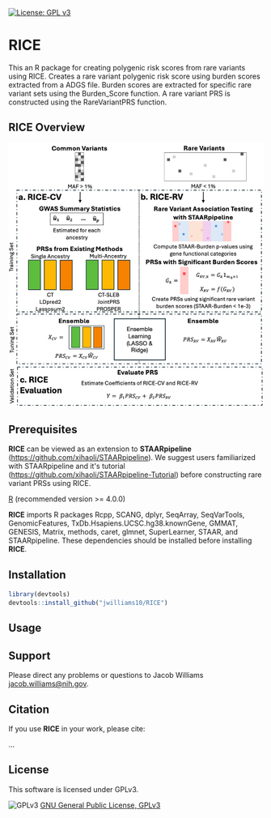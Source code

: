 [![License: GPL v3](https://img.shields.io/badge/License-GPLv3-blue.svg)](https://www.gnu.org/licenses/gpl-3.0)

# RICE
This an R package for creating polygenic risk scores from rare variants using RICE. Creates a rare variant polygenic risk score using burden scores extracted from a ADGS file. Burden scores are extracted for specific rare variant sets using the Burden_Score function. A rare variant PRS is constructed using the RareVariantPRS function.

## RICE Overview
![alt text](https://github.com/jwilliams10/RICE/blob/main/docs/RICE_Structure.jpg?raw=true)

## Prerequisites
**RICE** can be viewed as an extension to **STAARpipeline** (https://github.com/xihaoli/STAARpipeline). We suggest users familiarized with STAARpipeline and it's tutorial (https://github.com/xihaoli/STAARpipeline-Tutorial) before constructing rare variant PRSs using RICE.

<a href="https://www.r-project.org">R</a> (recommended version >= 4.0.0)

**RICE** imports R packages Rcpp, SCANG, dplyr, SeqArray, SeqVarTools, GenomicFeatures, TxDb.Hsapiens.UCSC.hg38.knownGene, GMMAT, GENESIS, Matrix, methods, caret, glmnet, SuperLearner, STAAR, and STAARpipeline. These dependencies should be installed before installing **RICE**.

## Installation
```R
library(devtools)
devtools::install_github("jwilliams10/RICE")
```

## Usage

## Support
Please direct any problems or questions to Jacob Williams <jacob.williams@nih.gov>.

## Citation

If you use **RICE** in your work, please cite:

...

## License
This software is licensed under GPLv3.

![GPLv3](http://www.gnu.org/graphics/gplv3-127x51.png)
[GNU General Public License, GPLv3](http://www.gnu.org/copyleft/gpl.html)
